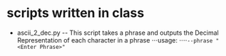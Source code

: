 # scripts written in class


- ascii_2_dec.py -- This script takes a phrase and outputs the Decimal Representation of each character in a phrase
⋅⋅⋅usage:
⋅⋅⋅⋅`--phrase "<Enter Phrase>"`